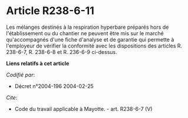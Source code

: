# Article R238-6-11

Les mélanges destinés à la respiration hyperbare préparés hors de l'établissement ou du chantier ne peuvent être mis sur le
marché qu'accompagnés d'une fiche d'analyse et de garantie qui permette à l'employeur de vérifier la conformité avec les
dispositions des articles R. 238-6-7, R. 238-6-8 et R. 236-6-9 ci-dessus.

**Liens relatifs à cet article**

_Codifié par_:

  - Décret n°2004-196 2004-02-25

_Cite_:

  - Code du travail applicable à Mayotte. - art. R238-6-7 (V)
